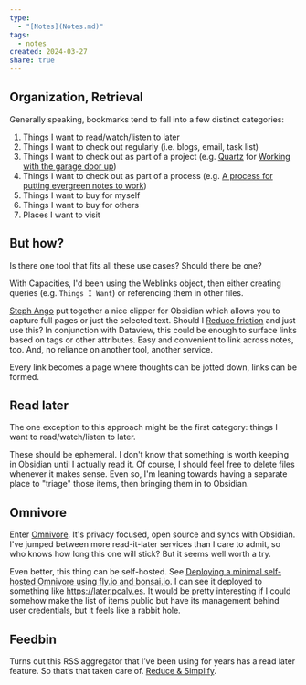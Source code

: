 ```yaml
---
type:
  - "[Notes](Notes.md)"
tags:
  - notes
created: 2024-03-27
share: true
---
```


## Organization, Retrieval

Generally speaking, bookmarks tend to fall into a few distinct categories:
1. Things I want to read/watch/listen to later
2. Things I want to check out regularly (i.e. blogs, email, task list)
3. Things I want to check out as part of a project (e.g. [Quartz](./Clippings/Quartz.md) for [Working with the garage door up](../Working%20with%20the%20garage%20door%20up.md))
4. Things I want to check out as part of a process (e.g. [A process for putting evergreen notes to work](./A%20process%20for%20putting%20evergreen%20notes%20to%20work.md))
5. Things I want to buy for myself
6. Things I want to buy for others
7. Places I want to visit

## But how?

Is there one tool that fits all these use cases? Should there be one?

With Capacities, I'd been using the Weblinks object, then either creating queries (e.g. `Things I Want`) or referencing them in other files.

[Steph Ango](./External/Steph%20Ango.md) put together a nice clipper for Obsidian which allows you to capture full pages or just the selected text. Should I [Reduce friction](./Reduce%20friction.md) and just use this? In conjunction with Dataview, this could be enough to surface links based on tags or other attributes. Easy and convenient to link across notes, too. And, no reliance on another tool, another service.

Every link becomes a page where thoughts can be jotted down, links can be formed.

## Read later

The one exception to this approach might be the first category: things I want to read/watch/listen to later. 

These should be ephemeral. I don't know that something is worth keeping in Obsidian until I actually read it. Of course, I should feel free to delete files whenever it makes sense. Even so, I'm leaning towards having a separate place to "triage" those items, then bringing them in to Obsidian.

## Omnivore

Enter [Omnivore](./Clippings/Omnivore.md). It's privacy focused, open source and syncs with Obsidian. I've jumped between more read-it-later services than I care to admit, so who knows how long this one will stick? But it seems well worth a try.

Even better, this thing can be self-hosted. See [Deploying a minimal self-hosted Omnivore using fly.io and bonsai.io](./Clippings/Deploying%20a%20minimal%20self-hosted%20Omnivore%20using%20fly.io%20and%20bonsai.io.md). I can see it deployed to something like https://later.pcalv.es. It would be pretty interesting if I could somehow make the list of items public but have its management behind user credentials, but it feels like a rabbit hole.

## Feedbin

Turns out this RSS aggregator that I’ve been using for years has a read later feature. So that’s that taken care of. [Reduce & Simplify](./Reduce%20&%20Simplify.md).